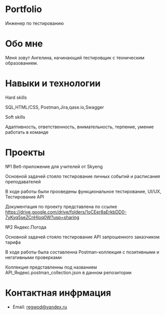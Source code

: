 # Portfolio
Инженер по тестированию
# Обо мне
Меня зовут Ангелина, начинающий тестировщик с техническим образованием.
# Навыки и технологии
Hard skills

SQL,HTML/CSS,
Postman,Jira,qase.io,Swagger

Soft skills

Адаптивность, ответственность, внимательность, терпение, умение работать в команде
# Проекты
№1 Веб-приложение для учителей от Skyeng

Основной задачей стояло тестирование личных событий и расписания преподавателей

В ходе работы были прооведены функциональное тестирование, UI/UX, Тестирование API

Документация по проекту представлена по ссылке https://drive.google.com/drive/folders/1oCEer8aErkbDD0-7yKyq5seZCnHIoq0W?usp=sharing

№2 Яндекс.Погода

Основной задачей стояло тестирование API запрошенного заказчиком тарифа

В ходе работы была составленна Postman-коллекция с позитивными и негативными проверками

Коллекция представленны под названием API_Яндекс.postman_collection.json в данном репозитории

# Контактная инфрмация
- Email: regwod@yandex.ru
